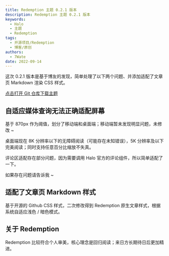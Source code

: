 ```yaml
---
title: Redemption 主题 0.2.1 版本
description: Redemption 主题 0.2.1 版本
keywords:
  - Halo
  - 主题
  - Redemption
tags:
  - 开源项目/Redemption
  - 博客/原创
authors:
  - 7Wate
date: 2022-09-14
---
```


这次 0.2.1 版本是基于博友的发现，简单处理了以下两个问题、并添加适配了文章页 Markdown 渲染 CSS 样式。

[点击打开 Git 仓库下载主题](https://git.7wate.com/zhouzhongping/Redemption)

## 自适应媒体查询无法正确适配屏幕

基于 870px 作为阈值，划分了移动端和桌面端；移动端暂未发现明显问题，未修改 ~

桌面端现在 8K 分辨率以下的无障碍阅读（可能存在未知错误），5K 分辨率及以下完美阅读；同时支持任意百分比缩放不失真。

评论区适配存在部分问题，因为需要调用 Halo 官方的评论组件，所以简单适配了一下。

如果存在问题请告诉我 ~

## 适配了文章页 Markdown 样式

基于开源的 Github CSS 样式，二次修改得到 Redemption 原生文章样式，根据系统自适应浅色 / 暗色模式。

## 关于 Redemption

Redemption 比较符合个人审美，核心理念是回归阅读；来日方长期待日后更加精进。
